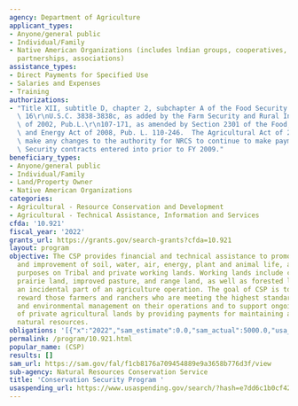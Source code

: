 ```yaml
---
agency: Department of Agriculture
applicant_types:
- Anyone/general public
- Individual/Family
- Native American Organizations (includes lndian groups, cooperatives, corporations,
  partnerships, associations)
assistance_types:
- Direct Payments for Specified Use
- Salaries and Expenses
- Training
authorizations:
- "Title XII, subtitle D, chapter 2, subchapter A of the Food Security Act of 1985,\
  \ 16\r\nU.S.C. 3838-3838c, as added by the Farm Security and Rural Investment Act\
  \ of 2002, Pub.L.\r\n107-171, as amended by Section 2301 of the Food, Conservation,\
  \ and Energy Act of 2008, Pub. L. 110-246.  The Agricultural Act of 2014 did not\
  \ make any changes to the authority for NRCS to continue to make payments on existing\
  \ Security contracts entered into prior to FY 2009."
beneficiary_types:
- Anyone/general public
- Individual/Family
- Land/Property Owner
- Native American Organizations
categories:
- Agricultural - Resource Conservation and Development
- Agricultural - Technical Assistance, Information and Services
cfda: '10.921'
fiscal_year: '2022'
grants_url: https://grants.gov/search-grants?cfda=10.921
layout: program
objective: The CSP provides financial and technical assistance to promote the conservation
  and improvement of soil, water, air, energy, plant and animal life, and other conservation
  purposes on Tribal and private working lands. Working lands include cropland, grassland,
  prairie land, improved pasture, and range land, as well as forested land that is
  an incidental part of an agriculture operation. The goal of CSP is to identify and
  reward those farmers and ranchers who are meeting the highest standards of conservation
  and environmental management on their operations and to support ongoing stewardship
  of private agricultural lands by providing payments for maintaining and enhancing
  natural resources.
obligations: '[{"x":"2022","sam_estimate":0.0,"sam_actual":5000.0,"usa_spending_actual":0.0},{"x":"2023","sam_estimate":23000.0,"sam_actual":0.0,"usa_spending_actual":0.0},{"x":"2024","sam_estimate":0.0,"sam_actual":0.0,"usa_spending_actual":0.0}]'
permalink: /program/10.921.html
popular_name: (CSP)
results: []
sam_url: https://sam.gov/fal/f1cb8176a709454889e9a3658b776d3f/view
sub-agency: Natural Resources Conservation Service
title: 'Conservation Security Program '
usaspending_url: https://www.usaspending.gov/search/?hash=e7dd6c1b0cf42ac3878f9acb87723814
---
```

